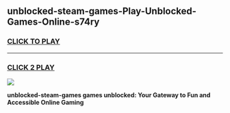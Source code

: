 
## unblocked-steam-games-Play-Unblocked-Games-Online-s74ry
<h3>
<a href="https://premium76.site?title=unblocked-steam-games&ref=25A">CLICK TO PLAY</a></h3>
<hr>

<h3>
<a href="https://premium76.site?title=unblocked-steam-games&ref=25A">CLICK 2 PLAY</a>
  
</h3>

<a href="https://premium76.site?title=unblocked-steam-games&ref=25A"><img src="https://clearcache.store/games.png"></a>


**unblocked-steam-games games unblocked: Your Gateway to Fun and Accessible Online Gaming**
